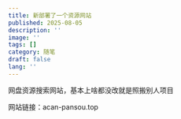 ```yaml
---
title: 新部署了一个资源网站
published: 2025-08-05
description: ''
image: ''
tags: []
category: 随笔
draft: false 
lang: ''
---
```


网盘资源搜索网站，基本上啥都没改就是照搬别人项目

网站链接：acan-pansou.top